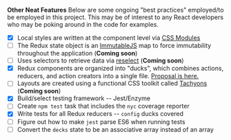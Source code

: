 **Other Neat Features**
Below are some ongoing "best practices" employed/to be employed in this project. This may be of interest to any React developers who may be poking around in the code for examples.
- [x] Local styles are written at the component level via [CSS Modules](https://github.com/css-modules/css-modules)
- [ ] The Redux state object is an [ImmutableJS](https://facebook.github.io/immutable-js/) map to force immutability throughout the application (**Coming soon**)
- [ ] Uses selectors to retrieve data via [reselect](https://github.com/reactjs/reselect) (**Coming soon**)
- [x] Redux components are organized into "ducks", which combines actions, reducers, and action creators into a single file. [Proposal is here.](https://github.com/erikras/ducks-modular-redux)
- [ ] Layouts are created using a functional CSS toolkit called [Tachyons](http://tachyons.io/) (**Coming soon**)
- [x] Build/select testing framework -- Jest/Enzyme
- [ ] Create `npm test` task that includes the `nyc` coverage reporter
- [x] Write tests for all Redux reducers -- `config` ducks covered
- [ ] Figure out how to make `jest` parse ES6 when running tests
- [ ] Convert the `decks` state to be an associative array instead of an array
